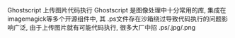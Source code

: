 Ghostscript 上传图片代码执行
Ghostscript 是图像处理中十分常用的库, 集成在imagemagick等多个开源组件中, 其 .ps文件存在沙箱绕过导致代码执行的问题影响广泛, 由于上传图片就有可能代码执行, 很多大厂中招
.ps/.jpg/.png
